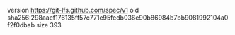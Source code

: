 version https://git-lfs.github.com/spec/v1
oid sha256:298aaef176135ff57c771e95fedb036e90b86984b7bb9081992104a0f2f0dbab
size 393
